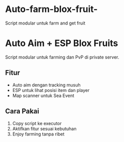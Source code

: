 # Auto-farm-blox-fruit-
Script modular untuk farm and get fruit
# Auto Aim + ESP Blox Fruits
Script modular untuk farming dan PvP di private server.

## Fitur
- Auto aim dengan tracking musuh
- ESP untuk lihat posisi item dan player
- Map scanner untuk Sea Event

## Cara Pakai
1. Copy script ke executor
2. Aktifkan fitur sesuai kebutuhan
3. Enjoy farming tanpa ribet
